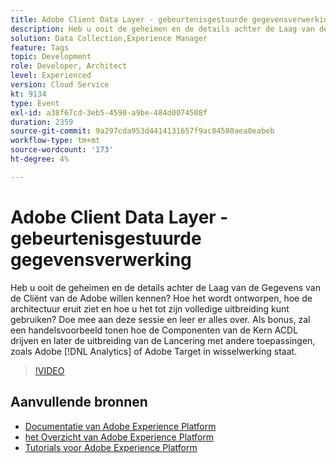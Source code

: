 ```yaml
---
title: Adobe Client Data Layer - gebeurtenisgestuurde gegevensverwerking
description: Heb u ooit de geheimen en de details achter de Laag van de Gegevens van de Cliënt van de Adobe willen kennen? Hoe het wordt ontworpen, hoe de architectuur eruit ziet en hoe u het tot zijn volledige uitbreiding kunt gebruiken? Doe mee aan deze sessie en leer er alles over. Als bonus, zal een handelsvoorbeeld tonen hoe de Componenten van de Kern ACDL drijven en later de uitbreiding van de Lancering met andere toepassingen, zoals Adobe  [!DNL Analytics]  of Adobe Target in wisselwerking staat.
solution: Data Collection,Experience Manager
feature: Tags
topic: Development
role: Developer, Architect
level: Experienced
version: Cloud Service
kt: 9134
type: Event
exl-id: a38f67cd-3eb5-4590-a9be-484d0074508f
duration: 2359
source-git-commit: 9a297cda953d4414131657f9ac84580aea0eabeb
workflow-type: tm+mt
source-wordcount: '173'
ht-degree: 4%

---
```


# Adobe Client Data Layer - gebeurtenisgestuurde gegevensverwerking

Heb u ooit de geheimen en de details achter de Laag van de Gegevens van de Cliënt van de Adobe willen kennen? Hoe het wordt ontworpen, hoe de architectuur eruit ziet en hoe u het tot zijn volledige uitbreiding kunt gebruiken? Doe mee aan deze sessie en leer er alles over. Als bonus, zal een handelsvoorbeeld tonen hoe de Componenten van de Kern ACDL drijven en later de uitbreiding van de Lancering met andere toepassingen, zoals Adobe [!DNL Analytics] of Adobe Target in wisselwerking staat.

>[!VIDEO](https://video.tv.adobe.com/v/337585/?quality=12&learn=on&hidetitle=true)

## Aanvullende bronnen

- [ Documentatie van Adobe Experience Platform ](https://experienceleague.adobe.com/docs/experience-platform.html)
- [ het Overzicht van Adobe Experience Platform ](https://experienceleague.adobe.com/docs/experience-platform/landing/home.html)
- [Tutorials voor Adobe Experience Platform](https://experienceleague.adobe.com/docs/platform-learn/tutorials/overview.html?lang=nl)

